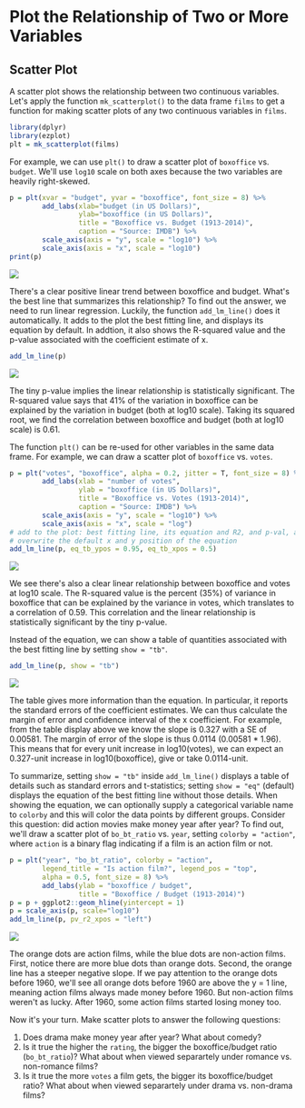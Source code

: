 # Plot the Relationship of Two or More Variables

## Scatter Plot

A scatter plot shows the relationship between two continuous variables. Let's 
apply the function `mk_scatterplot()` to the data frame `films` to get a function for making scatter plots of any two continuous variables in `films`.

```r
library(dplyr)
library(ezplot)
plt = mk_scatterplot(films)
```

For example, we can use `plt()` to draw a scatter plot of `boxoffice` vs. 
`budget`. We'll use `log10` scale on both axes because the two variables are 
heavily right-skewed.

```r
p = plt(xvar = "budget", yvar = "boxoffice", font_size = 8) %>% 
        add_labs(xlab="budget (in US Dollars)", 
                 ylab="boxoffice (in US Dollars)",         
                 title = "Boxoffice vs. Budget (1913-2014)",
                 caption = "Source: IMDB") %>% 
        scale_axis(axis = "y", scale = "log10") %>% 
        scale_axis(axis = "x", scale = "log10") 
print(p)
```

![](images/scatterplot_bo_vs_bt-1.png)

There's a clear positive linear trend between boxoffice and budget. What's
the best line that summarizes this relationship? To find out the answer, we need 
to run linear regression. Luckily, the function `add_lm_line()` does it 
automatically. It adds to the plot the best fitting line, and displays its 
equation by default. In addtion, it also shows the R-squared value and the 
p-value associated with the coefficient estimate of x. 

```r
add_lm_line(p)
```

![](images/scatterplot_bo_vs_bt_wline-1.png)

The tiny p-value implies the linear relationship is statistically significant. 
The R-squared value says that 41% of the variation in boxoffice can be explained
by the variation in budget (both at log10 scale). Taking its squared root, we
find the correlation between boxoffice and budget (both at log10 scale) is 0.61.

The function `plt()` can be re-used for other variables in the same data frame. 
For example, we can draw a scatter plot of `boxoffice` vs. `votes`.

```r
p = plt("votes", "boxoffice", alpha = 0.2, jitter = T, font_size = 8) %>% 
        add_labs(xlab = "number of votes", 
                 ylab = "boxoffice (in US Dollars)", 
                 title = "Boxoffice vs. Votes (1913-2014)",
                 caption = "Source: IMDB") %>% 
        scale_axis(axis = "y", scale = "log10") %>% 
        scale_axis(axis = "x", scale = "log") 
# add to the plot: best fitting line, its equation and R2, and p-val, and
# overwrite the default x and y position of the equation
add_lm_line(p, eq_tb_ypos = 0.95, eq_tb_xpos = 0.5) 
```

![](images/scatterplot_bo_vs_votes-1.png)

We see there's also a clear linear relationship between boxoffice and votes at log10 scale. The R-squared value is the percent (35%) of variance 
in boxoffice that can be explained by the variance in votes, which translates
to a correlation of 0.59. This correlation and the linear relationship is 
statistically significant by the tiny p-value. 

Instead of the equation, we can show a table of quantities associated with the 
best fitting line by setting `show = "tb"`.

```r
add_lm_line(p, show = "tb") 
```

![](images/scatterplot_bo_vs_votes_tb-1.png)

The table gives more information than the equation. In particular, it reports the standard errors of the coefficient estimates. We can thus calculate the margin of error and confidence interval of the x coefficient. For example, from the table display above we know the slope is 0.327 with a SE of 0.00581. The margin of error of the slope is thus 0.0114 (0.00581 * 1.96). This means that for every unit increase in log10(votes), we can expect an 0.327-unit increase in log10(boxoffice), give or take 0.0114-unit. 

To summarize, setting `show = "tb"` inside `add_lm_line()` displays a table of
details such as standard errors and t-statistics; setting `show = "eq"` (default) displays the equation of the best fitting line without those details. When showing the equation, we can optionally supply a categorical variable name to `colorby` and this will color the data points by different groups. Consider this question: did action movies make money year after year? To find out, we'll draw a scatter plot of `bo_bt_ratio` vs. `year`, setting `colorby = "action"`, where `action` is a binary flag indicating if a film is an action film or not.

```r
p = plt("year", "bo_bt_ratio", colorby = "action", 
        legend_title = "Is action film?", legend_pos = "top",
        alpha = 0.5, font_size = 8) %>% 
        add_labs(ylab = "boxoffice / budget", 
                 title = "Boxoffice / Budget (1913-2014)")
p = p + ggplot2::geom_hline(yintercept = 1)
p = scale_axis(p, scale="log10")
add_lm_line(p, pv_r2_xpos = "left")
```

![](images/scatterplot_bo_vs_bt_color_by_action-1.png)

The orange dots are action films, while the blue dots are non-action films. 
First, notice there are more blue dots than orange dots. Second, the orange line 
has a steeper negative slope. If we pay attention to the orange dots before 1960, 
we'll see all orange dots before 1960 are above the y = 1 line, meaning
action films always made money before 1960. But non-action films weren't as 
lucky. After 1960, some action films started losing money too. 

Now it's your turn. Make scatter plots to answer the following questions:

1. Does drama make money year after year? What about comedy? 
2. Is it true the higher the `rating`, the bigger the boxoffice/budget ratio 
   (`bo_bt_ratio`)? What about when viewed separartely under romance vs. 
   non-romance films?
3. Is it true the more `votes` a film gets, the bigger its boxoffice/budget 
   ratio? What about when viewed separartely under drama vs. non-drama films?
